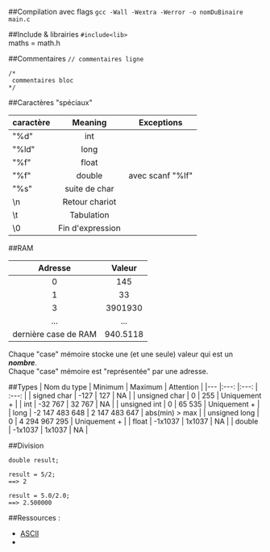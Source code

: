 ##Compilation avec flags
`gcc -Wall -Wextra -Werror -o nomDuBinaire main.c`

##Include & librairies
`#include<lib>` <br/>
maths = math.h

##Commentaires 
`// commentaires ligne`
```
/*
 commentaires bloc
*/
  ```
##Caractères "spéciaux"

| caractère | Meaning          | Exceptions       |
|---        |:---:             |---               |
|"%d"       | int              |
|"%ld"      | long             |
|"%f"       | float            |
|"%f"       | double           | avec scanf "%lf" |
|"%s"       | suite de char    |
| \n        | Retour chariot   |
| \t        | Tabulation       |
| \0        | Fin d'expression |

##RAM

| Adresse            | Valeur   |
|:---:               |:---:     |
| 0                  | 145      |
| 1                  | 33       |
| 3                  | 3901930  |
| ...                | ...      |
|dernière case de RAM| 940.5118 |

Chaque "case" mémoire stocke une (et une seule) valeur qui est un **_nombre_**. <br />
Chaque "case" mémoire est "représentée" par une adresse.

##Types
| Nom du type   | Minimum        | Maximum       | Attention      |
|---            |:---:           |:---:          | :---:          |
| signed char   | -127           | 127           | NA             | 
| unsigned char | 0              | 255           | Uniquement +   |
| int           | -32 767        | 32 767        | NA             |
| unsigned int  | 0              | 65 535        | Uniquement +   |
| long          | -2 147 483 648 | 2 147 483 647 | abs(min) > max |
| unsigned long | 0              | 4 294 967 295 | Uniquement +   |
| float         | -1x1037        | 1x1037        | NA             |
| double        | -1x1037        | 1x1037        | NA             |

##Division
```
double result;

result = 5/2; 
==> 2

result = 5.0/2.0; 
==> 2.500000
```

##Ressources :
 * [ASCII](https://fr.wikibooks.org/wiki/Les_ASCII_de_0_%C3%A0_127/La_table_ASCII)
 * 